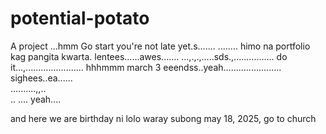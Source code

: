 # potential-potato
A project
...hmm
Go start you're not late yet.s.......
........
himo na portfolio kag pangita kwarta. lentees......awes.......
...,.,.,.....sds.,................
do it...,.......................
 hhhmmm march 3 eeendss..yeah.......................
 sighees..ea......
 <br>..........,,..
 <br>..
....
 yeah....

 and here we are birthday ni lolo waray subong may 18, 2025, go to church
<!-- I will start today freelancing and VA help meqq....

help me help me helpppp.....

mashed potato
heyy

hello. s.
